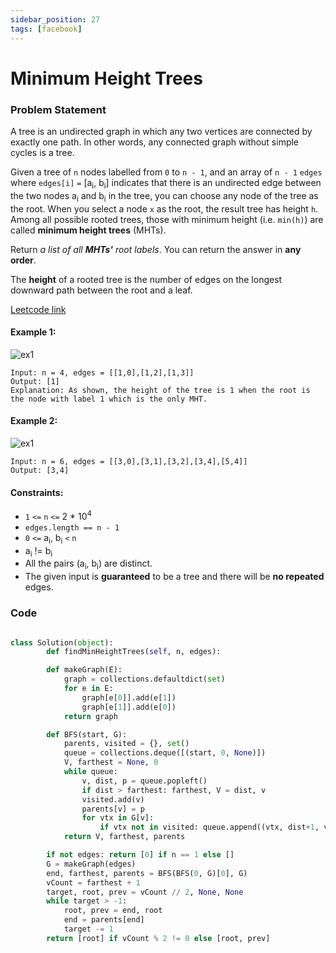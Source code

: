 ```yaml
---
sidebar_position: 27
tags: [facebook]
---
```


# Minimum Height Trees

### Problem Statement

A tree is an undirected graph in which any two vertices are connected by exactly one path. In other words, any connected graph without simple cycles is a tree.

Given a tree of `n` nodes labelled from `0` to `n - 1`, and an array of `n - 1` `edges` where `edges[i]` `=` [a<sub>i</sub>, b<sub>i</sub>] indicates that there is an undirected edge between the two nodes a<sub>i</sub> and b<sub>i</sub> in the tree, you can choose any node of the tree as the root. When you select a node `x` as the root, the result tree has height `h`. Among all possible rooted trees, those with minimum height (i.e. `min(h)`) are called **minimum height trees** (MHTs).

Return _a list of all **MHTs'** root labels_. You can return the answer in **any order**.

The **height** of a rooted tree is the number of edges on the longest downward path between the root and a leaf.

[Leetcode link](https://leetcode.com/problems/minimum-height-trees)

#### Example 1:

![ex1](https://assets.leetcode.com/uploads/2020/09/01/e1.jpg)

```
Input: n = 4, edges = [[1,0],[1,2],[1,3]]
Output: [1]
Explanation: As shown, the height of the tree is 1 when the root is the node with label 1 which is the only MHT.
```

#### Example 2:

![ex1](https://assets.leetcode.com/uploads/2020/09/01/e2.jpg)

```
Input: n = 6, edges = [[3,0],[3,1],[3,2],[3,4],[5,4]]
Output: [3,4]
```

#### Constraints:

- `1` `<=` `n` `<=` 2 \* 10<sup>4</sup>
- `edges.length == n - 1`
- `0` `<=` a<sub>i</sub>, b<sub>i</sub> `<` `n`
- a<sub>i</sub> != b<sub>i</sub>
- All the pairs (a<sub>i</sub>, b<sub>i</sub>) are distinct.
- The given input is **guaranteed** to be a tree and there will be **no repeated** edges.

### Code

```python title="Python Code"

class Solution(object):
        def findMinHeightTrees(self, n, edges):

        def makeGraph(E):
            graph = collections.defaultdict(set)
            for e in E:
                graph[e[0]].add(e[1])
                graph[e[1]].add(e[0])
            return graph

        def BFS(start, G):
            parents, visited = {}, set()
            queue = collections.deque([(start, 0, None)])
            V, farthest = None, 0
            while queue:
                v, dist, p = queue.popleft()
                if dist > farthest: farthest, V = dist, v
                visited.add(v)
                parents[v] = p
                for vtx in G[v]:
                    if vtx not in visited: queue.append((vtx, dist+1, v))
            return V, farthest, parents

        if not edges: return [0] if n == 1 else []
        G = makeGraph(edges)
        end, farthest, parents = BFS(BFS(0, G)[0], G)
        vCount = farthest + 1
        target, root, prev = vCount // 2, None, None
        while target > -1:
            root, prev = end, root
            end = parents[end]
            target -= 1
        return [root] if vCount % 2 != 0 else [root, prev]

```
